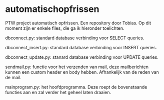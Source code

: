# automatischopfrissen
PTW project automatisch opfrissen. Een repository door Tobias.
Op dit moment zijn er enkele files, die ga ik hieronder toelichten.

dbconnect.py: standard database verbinding voor SELECT queries.

dbconnect_insert.py: standard database verbinding voor INSERT queries.

dbconnect_update.py: stanard database verbinding voor UPDATE queries.

sendmail.py: functie voor het verzenden van mail, deze mailberichten kunnen een custom header en body hebben. Afhankelijk van de reden van de mail.

mainprogram.py: het hoofdprogramma. Deze roept de bovenstaande functies aan en zal verder het geheel laten draaien.
